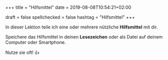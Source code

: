 +++
title = "Hilfsmittel"
date =  2019-08-08T10:54:21+02:00

draft = false
spellchecked = false
hashtag = "Hilfsmittel"
+++

In dieser Lektion teile ich eine oder mehrere nützliche **Hilfsmittel** mit dir.

Speichere das Hilfsmittel in deinen **Lesezeichen** oder als Datei auf deinem Computer oder Smartphone.

Nutze sie oft! :thumbsup: